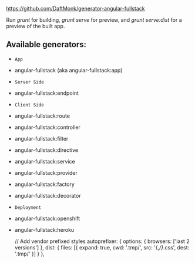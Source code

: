 https://github.com/DaftMonk/generator-angular-fullstack

Run *grunt* for building, *grunt serve* for preview, and *grunt serve:dist* for a preview of the built app.

## Available generators:
- `App`
- angular-fullstack (aka angular-fullstack:app)
- `Server Side`
- angular-fullstack:endpoint
- `Client Side`
- angular-fullstack:route
- angular-fullstack:controller
- angular-fullstack:filter
- angular-fullstack:directive
- angular-fullstack:service
- angular-fullstack:provider
- angular-fullstack:factory
- angular-fullstack:decorator
- `Deployment`
- angular-fullstack:openshift
- angular-fullstack:heroku

    // Add vendor prefixed styles
      autoprefixer: {
        options: {
          browsers: ['last 2 versions']
        },
        dist: {
          files: [{
            expand: true,
            cwd: '.tmp/',
            src: '{,*/}*.css',
            dest: '.tmp/'
          }]
        }
      },
